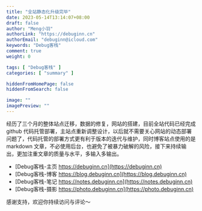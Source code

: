 ```yaml
---
title: "全站静态化升级完毕"
date: 2023-05-14T13:14:07+08:00
draft: false
author: "Meng小羽"
authorLink: "https://debuginn.cn"
authorEmail: "debuginn@icloud.com"
keywords: "Debug客栈"
comment: true
weight: 0

tags: [ "Debug客栈" ]
categories: [ "summary" ]

hiddenFromHomePage: false
hiddenFromSearch: false

image: ""
imagePreview: ""
---
```


经历了三个月的整体站点迁移，数据的修复，网站的搭建，目前全站代码已经完成 github 代码托管部署，主站点重新调整设计，以后就不需要关心网站的动态部署问题了，代码托管的部署方式更有利于版本的迭代与维护，同时博客站点使用的是 markdown 文章，不必使用后台，也避免了被暴力破解的风险，接下来持续输出，更加注重文章的质量与水平，多输入多输出。

- [Debug客栈-主页 https://debuginn.cn](https://debuginn.cn)
- [Debug客栈-博客 https://blog.debuginn.cn](https://blog.debuginn.cn)
- [Debug客栈-笔记 https://notes.debuginn.cn](https://notes.debuginn.cn)
- [Debug客栈-摄影 https://photo.debuginn.cn](https://photo.debuginn.cn)

感谢支持，欢迎你持续访问与评论～